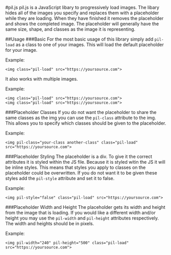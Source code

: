 #pil.js
pil.js is a JavaScript libary to progressively load images. The libary hides all of the images you specify and replaces them with a placeholder while they are loading.
When they have finished it removes the placeholder and shows the completed image. The placeholder will generally have the same size, shape, and classes as the image it
is representing. 

##Usage
###Basic
For the most basic usage of this library simply add `pil-load` as a class to one of your images. This will load the default placeholder for your image. 

Example:
```
<img class="pil-load" src="https://yoursource.com">
```

It also works with multiple images.

Example: 
```
<img class="pil-load" src="https://yoursource.com">
<img class="pil-load" src="https://yoursource.com">
```

###Placeholder Classes
If you do not want the placeholder to share the same classes as the img you can use the `pil-class` attribute to the img. This allows you
to specify which classes should be given to the placeholder.

Example:
```
<img pil-class="your-class another-class" class="pil-load" src="https://yoursource.com">
```

###Placeholder Styling
The placeholder is a div. To give it the correct attributes it is styled within the JS file. Because it is styled witin the JS it will be inline styles.
This means that styles you apply to classes on the placeholder could be overwritten. If you do not want it to be given these
styles add the `pil-style` attribute and set it to false.

Example:
```
<img pil-style="false" class="pil-load" src="https://yoursource.com">
```

###Placeholder Width and Height
The placeholder gets its width and height from the image that is loading. If you would like a different width and/or height you
may use the `pil-width` and `pil-height` attributes respectively. The width and heights should be in pixels.

Example:
```
<img pil-width="240" pil-height="500" class="pil-load" src="https://yoursource.com">
```